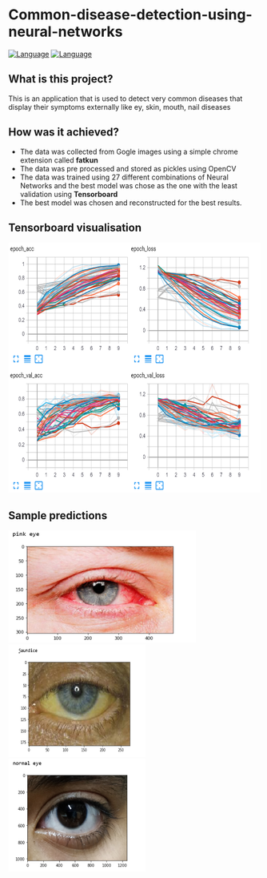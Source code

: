# Common-disease-detection-using-neural-networks

[![Language](https://img.shields.io/badge/language-python-blue.svg?style=flat)](#)
[![Language](https://img.shields.io/github/license/maha2000/Common-disease-detection-using-neural-networks.svg)](#)

## What is this project?
This is an application that is used to detect very common diseases that display their symptoms externally like ey, skin, mouth, nail diseases
## How was it achieved?
  * The data was collected from Gogle images using a simple chrome extension called **fatkun**
  * The data was pre processed and stored as pickles using OpenCV
  * The data was trained using 27 different combinations of Neural Networks and the best model was chose as the one with the least validation using **Tensorboard** 
  * The best model was chosen and reconstructed for the best results.
 ## Tensorboard visualisation
  <img src="readmeimages/tbclip.PNG" width="550" height="500">
 
 ## Sample predictions
 <img src="readmeimages/redeyepredicition.PNG" width="375" height="225"><img src="readmeimages/jaundiceprediction.PNG" width="275" height="225"><img src="readmeimages/normaleyepred.PNG" width="275" height="225">

